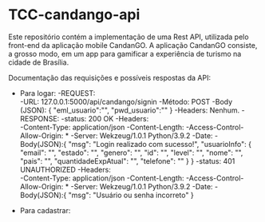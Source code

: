# TCC-candango-api

Este repositório contém a implementação de uma Rest API, utilizada pelo front-end da aplicação mobile CandanGO.
A aplicação CandanGO consiste, a grosso modo, em um app para gamificar a experiência de turismo na cidade de Brasília.

Documentação das requisições e possíveis respostas da API:

  - Para logar:
      -REQUEST:    
          -URL: 127.0.0.1:5000/api/candango/signin
          -Método: POST
          -Body (JSON): {
                          "eml_usuario":"<email cadastrado>",
                          "pwd_usuario":"<senha cadastrada>"
                       }
          -Headers: Nenhum.
      -RESPONSE:
          -status: 200 OK
              -Headers:   
                    -Content-Type: application/json
                    -Content-Length: <variavel>
                    -Access-Control-Allow-Origin: *
                    -Server: Wekzeug/1.0.1 Python/3.9.2
                    -Date: <data atual>
              -Body(JSON):{
                            "msg": "Login realizado com sucesso!",
                            "usuarioInfo": {
                                "email": "<email>",
                                "estado": "<estado>",
                                "genero": "<sexo>",
                                "id": "<id>",
                                "level": "<level>",
                                "nome": "<nome>",
                                "pais": "<pais>",
                                "quantidadeExpAtual": "<qtd>",
                                "telefone": "<telefone>"
                            }
                          }
          -status: 401 UNAUTHORIZED
              -Headers:   
                    -Content-Type: application/json
                    -Content-Length: <variavel>
                    -Access-Control-Allow-Origin: *
                    -Server: Wekzeug/1.0.1 Python/3.9.2
                    -Date: <data atual>
              -Body(JSON):{
                            "msg": "Usuário ou senha incorreto"
                          }
                
  - Para cadastrar:
      
